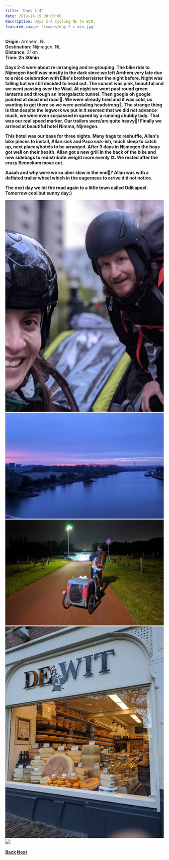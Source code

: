 ```yaml
---
title: 'Days 2-4'
date: 2019-11-19 00:00:00
description: Days 2-4 cycling NL to BCN.
featured_image: 'images/day 2-c-min.jpg'
---
```


<b>Origin:</b> Arnhem, NL <br>
<b>Destination:</b> Nijmegen, NL <br>
<b>Distance:</b> 21km <br>
<b>Time:<b> 2h 30min <br>

Days 2-4 were about re-arranging and re-grouping. The bike ride to Nijmegen itself was mostly in the dark since we left Arnhem very late due to a nice celebration with Elke's brother/sister the night before. Night was falling but we still decided to head out. The sunset was pink, beautiful and we went passing over the Waal. At night we went past round green lanterns and through an intergalactic tunnel. Then google oh google pointed at dead end road 📍. We were already tired and it was cold, us wanting to get there so we were pedaling headstrong💨. The strange thing is that despite the legwork we put in it seemed that we did not advance much, we were even surpassed in speed by a running chubby lady. That was our real speed marker. Our trailers were/are quite heavy🐷! Finally we arrived at beautiful hotel Nimma, Nijmegen.

This hotel was our base for three nights. Many bags to reshuffle, Allan's bike pieces to install, Allan sick and Paco sick-ish, much sleep to catch up, next places/hotels to be arranged. After 3 days in Nijmegen the boys got well on their health. Allan got a new grill in the back of the bike and new sidebags to redistribute weight more evenly ⚖. We rested after the crazy Bennekom move out.

Aaaah and why were we so uber slow in the end🐢? Allan was with a deflated trailer wheel which in the eagerness to arrive did not notice.

The next day we hit the road again to a little town called Odiliapeel. Tomorrow cool but sunny day:)

<div class="gallery" data-columns="2">
	<img src="/images/day 2-a-min.jpg">
	<img src="/images/day 2-b-min.jpg">
	<img src="/images/day 2-c-min.jpg">
	<img src="/images/day 2-d-min.jpg">
	<img src="/images/day 2-e-min.jpg">
</div>

<a href="https://allanpcampbell.github.io/blog/day-1" class="button button--large">Back</a>
<a href="https://allanpcampbell.github.io/blog/day-5-6" class="button button--large">Next</a>
